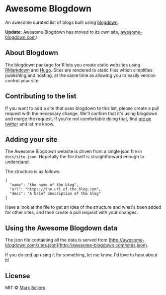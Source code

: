 # Awesome Blogdown
An awesome curated list of blogs built using [blogdown](https://github.com/rstudio/blogdown).

**Update:** Awesome Blogdown has moved to its own site, [awesome-blogdown.com](http://awesome-blogdown.com)!

## About Blogdown

The blogdown package for R lets you create static websites using [RMarkdown](http://rmarkdown.rstudio.com/) and [Hugo](https://gohugo.io/). Sites are rendered to static files which simplifies publishing and hosting, at the same time as allowing you to easily version control your site.

## Contributing to the list

If you want to add a site that uses blogdown to this list, please create a pull request with the necessary change. We'll confirm that it's using blogdown and merge the request. If you're not comfortable doing that, find [me on twitter](https://twitter.com/sellorm) and let me know.

## Adding your site

The Awesome Blogdown website is driven from a single json file in `docs/site.json`. Hopefully the file itself is straightforward enough to understand.

The structure is as follows:

```
{
  "name": "the name of the blog",
  "url": "https://the.url.of.the.blog.com",
  "desc": "A brief description of the blog"
}
```

Have a look at the file to get an idea of the structure and what's been added for other sites, and then create a pull request with your changes.

## Using the Awesome Blogdown data

The json file containing all the data is served from [http://awesome-blogdown.com/sites.json](http://awesome-blogdown.com/sites.json).

If you do end up using it for something, let me know, I'd love to hear about it!

## License

MIT  © [Mark Sellors](http://sellorm.com)

